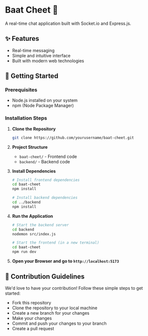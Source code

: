 # Baat Cheet 💬

A real-time chat application built with Socket.io and Express.js.

## ✨ Features
- Real-time messaging
- Simple and intuitive interface
- Built with modern web technologies

## 🚀 Getting Started

### Prerequisites
- Node.js installed on your system
- npm (Node Package Manager)

### Installation Steps
1. **Clone the Repository**
    ```bash
    git clone https://github.com/yourusername/baat-cheet.git
    ```

2. **Project Structure**
    - `baat-cheet/` - Frontend code
    - `backend/` - Backend code

3. **Install Dependencies**
    ```bash
    # Install frontend dependencies
    cd baat-cheet
    npm install

    # Install backend dependencies
    cd ../backend
    npm install
    ```

4. **Run the Application**
    ```bash
    # Start the backend server
    cd backend
    nodemon src/index.js

    # Start the frontend (in a new terminal)
    cd baat-cheet
    npm run dev
    ```

5. **Open your Browser and go to `http://localhost:5173`**

## 🌟 Contribution Guidelines

We'd love to have your contribution! Follow these simple steps to get started:

- Fork this repository
- Clone the repository to your local machine
- Create a new branch for your changes
- Make your changes
- Commit and push your changes to your branch
- Create a pull request



